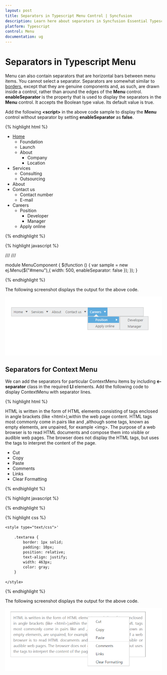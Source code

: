 ```yaml
---
layout: post
title: Separators in Typescript Menu Control | Syncfusion
description: Learn here about separators in Syncfusion Essential Typescript Menu Control, its elements, features and more.
platform: Typescript
control: Menu
documentation: ug
---
```


# Separators in Typescript Menu

Menu can also contain separators that are horizontal bars between menu items. You cannot select a separator. Separators are somewhat similar to [borders](http://docs.oracle.com/javase/tutorial/uiswing/components/border.html), except that they are genuine components and, as such, are drawn inside a control, rather than around the edges of the **Menu** control. **enableSeparator** is the property that is used to display the separators in the **Menu** control. It accepts the Boolean type value. Its default value is true. 

 


Add the following **&lt;script&gt;** in the above code sample to display the **Menu** control without separator by setting **enableSeparator** as **false**.

{% highlight html %}

    
<div>
    <ul id="menu">
        <li id="home">
            <a href="#">Home</a>
            <ul>
                <li><a>Foundation</a></li>
                <li><a>Launch</a></li>
                <li>
                    <a>About</a>
                    <ul>
                        <li><a>Company</a></li>
                        <li><a>Location</a></li>
                    </ul>
                </li>
            </ul>
        </li>
        <li id="Services">
            <a>Services</a>
            <ul>
                <li><a>Consulting</a></li>
                <li><a>Outsourcing</a></li>
            </ul>
        </li>
        <li id="About"><a>About</a></li>
        <li id="Contact">
            <a>Contact us</a>
            <ul>
                <li><a>Contact number</a></li>
                <li><a>E-mail</a></li>
            </ul>
        </li>
        <li id="Careers">
            <a>Careers</a>
            <ul>
                <li>
                    <a>Position</a>
                    <ul>
                        <li><a>Developer</a></li>
                        <li><a>Manager</a></li>
                    </ul>
                </li>
                <li><a>Apply online</a></li>
            </ul>
        </li>
    </ul>
</div>

{% endhighlight %}

{% highlight javascript %}


/// <reference path="tsfiles/jquery.d.ts" />
/// <reference path="tsfiles/ej.web.all.d.ts" />


module MenuComponent {
    $(function () {
         var sample = new ej.Menu($("#menu"),{
            width: 500,
            enableSeparator: false
        });
    });
}


{% endhighlight %}



The following screenshot displays the output for the above code. 

![Typescript Menu Separators](Separators_images/Separators_img2.png) 


## Separators for Context Menu

We can add the separators for particular ContextMenu items by including **e-separator** class in the required **LI** elements. Add the following code to display ContextMenu with separator lines.


{% highlight html %}

<div id="target" class="textarea">
	HTML is written in the form of HTML elements consisting of tags enclosed in angle brackets (like &lt;html&gt;),within the web page content. HTML tags most commonly come in pairs like and ,although some tags, known as empty elements, are unpaired, for example &lt;img&gt;. The purpose of a web browser is to read HTML documents and compose them into visible or audible web pages. The browser does not display the HTML tags, but uses the tags to interpret the content of the page.
</div>

<ul id="contextMenu">
	<li><a>Cut</a></li>
	<li><a>Copy</a></li>
	<li class="e-separator"><a>Paste</a></li>
	<li><a>Comments</a></li>
	<li><a>Links</a></li>
	<li><a>Clear Formatting</a></li>
</ul>

{% endhighlight %}


{% highlight javascript %}

 <script type="text/javascript">

    $(function () {
         var sample = new ej.Menu($("#contextMenu"),{
				menuType: ej.MenuType.ContextMenu,
				openOnClick: false,
				contextMenuTarget: "#target",
			});
        });
		
 </script>
	
{% endhighlight %}


{% highlight css %}

    <style type="text/css">'
	
        .textarea {
            border: 1px solid;
            padding: 10px;
            position: relative;
            text-align: justify;
            width: 463px;
            color: gray;
        }
		
    </style>

{% endhighlight %}

The following screenshot displays the output for the above code. 

![Typescript Menu Separators for Context Menu](Separators_images/Separators_img3.png) 


